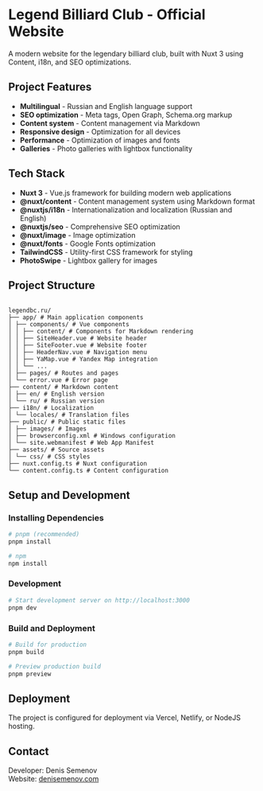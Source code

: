 # Legend Billiard Club - Official Website

A modern website for the legendary billiard club, built with Nuxt 3 using Content, i18n, and SEO optimizations.

## Project Features

- **Multilingual** - Russian and English language support
- **SEO optimization** - Meta tags, Open Graph, Schema.org markup
- **Content system** - Content management via Markdown
- **Responsive design** - Optimization for all devices
- **Performance** - Optimization of images and fonts
- **Galleries** - Photo galleries with lightbox functionality

## Tech Stack

- **Nuxt 3** - Vue.js framework for building modern web applications
- **@nuxt/content** - Content management system using Markdown format
- **@nuxtjs/i18n** - Internationalization and localization (Russian and English)
- **@nuxtjs/seo** - Comprehensive SEO optimization
- **@nuxt/image** - Image optimization
- **@nuxt/fonts** - Google Fonts optimization
- **TailwindCSS** - Utility-first CSS framework for styling
- **PhotoSwipe** - Lightbox gallery for images

## Project Structure

```

legendbc.ru/
├── app/ # Main application components
│ ├── components/ # Vue components
│ │ ├── content/ # Components for Markdown rendering
│ │ ├── SiteHeader.vue # Website header
│ │ ├── SiteFooter.vue # Website footer
│ │ ├── HeaderNav.vue # Navigation menu
│ │ ├── YaMap.vue # Yandex Map integration
│ │ └── ...
│ ├── pages/ # Routes and pages
│ └── error.vue # Error page
├── content/ # Markdown content
│ ├── en/ # English version
│ └── ru/ # Russian version
├── i18n/ # Localization
│ └── locales/ # Translation files
├── public/ # Public static files
│ ├── images/ # Images
│ ├── browserconfig.xml # Windows configuration
│ └── site.webmanifest # Web App Manifest
├── assets/ # Source assets
│ └── css/ # CSS styles
├── nuxt.config.ts # Nuxt configuration
└── content.config.ts # Content configuration

```

## Setup and Development

### Installing Dependencies

```bash
# pnpm (recommended)
pnpm install

# npm
npm install
```

### Development

```bash
# Start development server on http://localhost:3000
pnpm dev
```

### Build and Deployment

```bash
# Build for production
pnpm build

# Preview production build
pnpm preview
```

## Deployment

The project is configured for deployment via Vercel, Netlify, or NodeJS hosting.

## Contact

Developer: Denis Semenov  
Website: [denisemenov.com](https://denisemenov.com)
